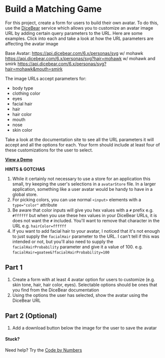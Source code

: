 # Build a Matching Game

For this project, create a form for users to build their own avatar. To do this, use the [DiceBear](https://www.dicebear.com/styles/personas) service which allows you to customize an avatar image URL by adding certain query parameters to the URL. Here are some examples. Click into each and take a look at how the URL parameters are affecting the avatar image

Base Avatar: https://api.dicebear.com/6.x/personas/svg
w/ mohawk https://api.dicebear.com/6.x/personas/svg?hair=mohawk
w/ mohawk and smirk https://api.dicebear.com/6.x/personas/svg?hair=mohawk&mouth=smirk

The image URLs accept parameters for:

- body type
- clothing color
- eyes
- facial hair
- hair
- hair color
- mouth
- nose
- skin color

Take a look at the documentation site to see all the URL parameters it will accept and all the options for each. Your form should include at least four of these customizations for the user to select.

[**View a Demo**](https://nss-vue-avatar-builder.web.app/)

**HINTS & GOTCHAS**

1. While it certainly not necessary to use a store for an application this small, try keeping the user's selections in a `avatarStore` file. In a larger application, something like a user avatar would be handy to have in a global store.
1. For picking colors, you can use normal `<input>` elements with a `type="color"` attribute
1. Be aware that color inputs will give you hex values with a `#` prefix e.g. `#ffffff` but when you use these hex values in your DiceBear URLs, it is does not want the `#` included. You'll want to remove that character in the URL e.g. `hairColor=ffffff`
1. If you want to add facial hair to your avatar, I noticed that it's not enough to just supply the `facialHair` parameter to the URL. I can't tell if this was intended or not, but you'll also need to supply the `facialHairProbability` parameter and give it a value of 100. e.g. `facialHair=goatee&?facialHairProbability=100`

## Part 1

1. Create a form with at least 4 avatar option for users to customize (e.g. skin tone, hair, hair color, eyes). Selectable options should be ones that you find from the DiceBear documentation
1. Using the options the user has selected, show the avatar using the DiceBear URL

## Part 2 (Optional)

1. Add a download button below the image for the user to save the avatar

#### Stuck?

Need help? Try the [Code by Numbers](./avatar-builder_CBN.md)
